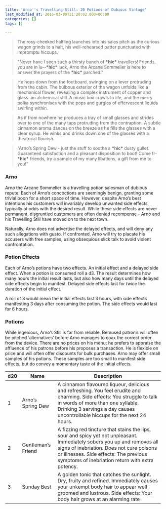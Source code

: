 ```yaml
---
title: 'Arno''s Travelling Still: 20 Potions of Dubious Vintage'
last_modified_at: 2016-03-09T21:20:02.000+00:00
categories: []
tags: []

---
```

> The rosy-cheeked halfling launches into his sales pitch as the curious wagon grinds to a halt, his well-rehearsed patter punctuated with impromptu hiccups.

> "Never have I seen such a thirsty bunch of **\*hic\*** travellers! Friends, you are in lu--**\*hic\*** luck, Arno the Arcane Sommelier is here to answer the prayers of the **\*hic\*** parched."

> He hops down from the footboard, swinging on a lever protruding from the cabin. The bulbous exterior of the wagon unfolds like a mechanical flower, revealing a complex instrument of copper and glass: an alchemical still. A music box crawls to life, and the merry polka synchronises with the pops and gurgles of effervescent liquids swirling within.

> As if from nowhere he produces a tray of small glasses and strides over to one of the many taps protruding from the contraption. A subtle cinnamon aroma dances on the breeze as he fills the glasses with a clear syrup. He winks and drinks down one of the glasses with a theatrical flourish.

> “Arno’s Spring Dew - just the stuff to soothe a **\*hic\*** dusty gullet. Guaranteed satisfaction and a pleasant disposition to boot! Come fr- **\*hic\*** friends, try a sample of my many libations, a gift from me to you!”

### Arno

Arno the Arcane Sommelier is a travelling potion salesman of dubious repute. Each of Arno’s concoctions are seemingly benign, granting some trivial boon for a short space of time. However, despite Arno’s best intentions his customers will invariably develop unwanted side effects, typically at odds with the desired result. While these side effects are never permanent, disgruntled customers are often denied recompense - Arno and his Travelling Still have moved on to the next town.

Naturally, Arno does not advertise the delayed effects, and will deny any such allegations with gusto. If confronted, Arno will try to placate his accusers with free samples, using obsequious slick talk to avoid violent confrontation.

### Potion Effects

Each of Arno’s potions have two effects. An initial effect and a delayed side effect. When a potion is consumed roll a d3. The result determines how many hours the initial result lasts, but also how many days until the delayed side effects begin to manifest. Delayed side effects last for _twice_ the duration of the initial effect.

A roll of 3 would mean the initial effects last 3 hours, with side effects manifesting 3 days after consuming the potion. The side effects would last for 6 hours.

### Potions

While ingenious, Arno’s Still is far from reliable. Bemused patron’s will often be pitched ‘alternatives’ before Arno manages to coax the correct order from the device. There are no prices on his menu; he prefers to appraise the affluence of his patrons before his proposes a transaction. He is flexible on price and will often offer discounts for bulk purchases. Arno may offer small samples of his potions. These samples are too small to manifest side effects, but do convey a momentary taste of the initial effects.

| d20 | Name | Description |
| --- | --- | --- |
| 1 | Arno’s Spring Dew | A cinnamon flavoured liqueur, delicious and refreshing. You feel erudite and charming. Side effects: You struggle to talk in words of more than one syllable. Drinking 3 servings a day causes uncontrollable hiccups for the next 24 hours. |
| 2 | Gentleman’s Friend | A fizzing red tincture that stains the lips, sour and spicy yet not unpleasant. Immediately sobers you up and removes all signs of inebriation. Does not cure poisons or illnesses.  Side effects: The previous symptoms of inebriation return with extra potency. |
| 3 | Sunday Best | A golden tonic that catches the sunlight. Dry, fruity and refined. Immediately causes your unkempt body hair to appear well groomed and lustrous. Side effects: Your body hair grows at an alarming rate |